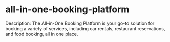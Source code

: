 # all-in-one-booking-platform
Description: The All-in-One Booking Platform is your go-to solution for booking a variety of services, including car rentals, restaurant reservations, and food booking, all in one place.
